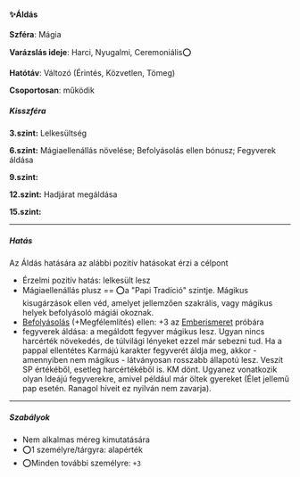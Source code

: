#### ✨Áldás

**Szféra**: Mágia

**Varázslás ideje**: Harci, Nyugalmi, Ceremoniális⭕

**Hatótáv**: Változó (Érintés, Közvetlen, Tömeg)

**Csoportosan**: működik 

##### Kisszféra

**3.szint:** Lelkesültség

**6.szint:** Mágiaellenállás növelése; Befolyásolás ellen bónusz; Fegyverek áldása

**9.szint:** 

**12.szint:** Hadjárat megáldása

**15.szint:** 

---
##### Hatás

Az Áldás hatására az alábbi pozitív hatásokat érzi a célpont

 - Érzelmi pozitív hatás: lelkesült lesz
 - Mágiaellenállás plusz == ⭕a "Papi Tradíció" szintje. Mágikus kisugárzások ellen véd, amelyet jellemzően szakrális, vagy mágikus helyek befolyásoló mágiái okoznak.
 - [Befolyásolás](../kepzettsegek/befolyasolas.md) (+Megfélemlítés) ellen: +3 az [Emberismeret](../kepzettsegek/emberismeret.md) próbára
 - fegyverek áldása: a megáldott fegyver mágikus lesz. Ugyan nincs harcérték növekedés, de túlvilági lényeket ezzel már sebezni tud. Ha a pappal ellentétes Karmájú karakter fegyverét áldja meg, akkor - amennyiben nem mágikus - látványosan rosszabb állapotú lesz. Veszít SP értékéből, esetleg harcértékéből is. KM dönt. Ugyanez vonatkozik olyan Ideájú fegyverekre, amivel például már öltek gyereket (Élet jellemű pap esetén. Ranagol híveit ez nyilván nem zavarja).

---
##### Szabályok

- Nem alkalmas méreg kimutatására
- ⭕1 személyre/tárgyra: alapérték
- ⭕Minden további személyre: `+3`
